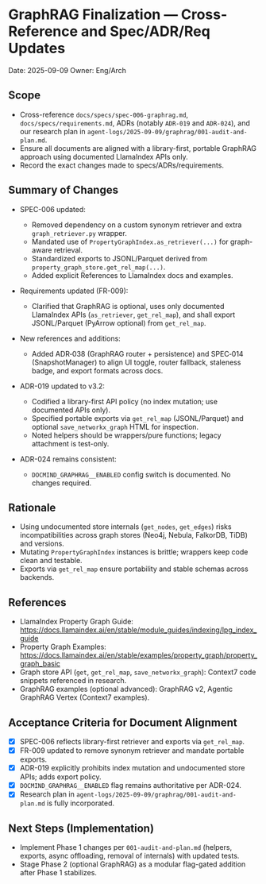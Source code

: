 # GraphRAG Finalization — Cross-Reference and Spec/ADR/Req Updates

Date: 2025-09-09
Owner: Eng/Arch

## Scope

- Cross-reference `docs/specs/spec-006-graphrag.md`, `docs/specs/requirements.md`, ADRs (notably `ADR-019` and `ADR-024`), and our research plan in `agent-logs/2025-09-09/graphrag/001-audit-and-plan.md`.
- Ensure all documents are aligned with a library-first, portable GraphRAG approach using documented LlamaIndex APIs only.
- Record the exact changes made to specs/ADRs/requirements.

## Summary of Changes

- SPEC-006 updated:
  - Removed dependency on a custom synonym retriever and extra `graph_retriever.py` wrapper.
  - Mandated use of `PropertyGraphIndex.as_retriever(...)` for graph-aware retrieval.
  - Standardized exports to JSONL/Parquet derived from `property_graph_store.get_rel_map(...)`.
  - Added explicit References to LlamaIndex docs and examples.

- Requirements updated (FR-009):
  - Clarified that GraphRAG is optional, uses only documented LlamaIndex APIs (`as_retriever`, `get_rel_map`), and shall export JSONL/Parquet (PyArrow optional) from `get_rel_map`.

- New references and additions:
  - Added ADR‑038 (GraphRAG router + persistence) and SPEC‑014 (SnapshotManager) to align UI toggle, router fallback, staleness badge, and export formats across docs.

- ADR-019 updated to v3.2:
  - Codified a library-first API policy (no index mutation; use documented APIs only).
  - Specified portable exports via `get_rel_map` (JSONL/Parquet) and optional `save_networkx_graph` HTML for inspection.
  - Noted helpers should be wrappers/pure functions; legacy attachment is test-only.

- ADR-024 remains consistent:
  - `DOCMIND_GRAPHRAG__ENABLED` config switch is documented. No changes required.

## Rationale

- Using undocumented store internals (`get_nodes`, `get_edges`) risks incompatibilities across graph stores (Neo4j, Nebula, FalkorDB, TiDB) and versions.
- Mutating `PropertyGraphIndex` instances is brittle; wrappers keep code clean and testable.
- Exports via `get_rel_map` ensure portability and stable schemas across backends.

## References

- LlamaIndex Property Graph Guide: <https://docs.llamaindex.ai/en/stable/module_guides/indexing/lpg_index_guide>
- Property Graph Examples: <https://docs.llamaindex.ai/en/stable/examples/property_graph/property_graph_basic>
- Graph store API (`get`, `get_rel_map`, `save_networkx_graph`): Context7 code snippets referenced in research.
- GraphRAG examples (optional advanced): GraphRAG v2, Agentic GraphRAG Vertex (Context7 examples).

## Acceptance Criteria for Document Alignment

- [x] SPEC-006 reflects library-first retriever and exports via `get_rel_map`.
- [x] FR-009 updated to remove synonym retriever and mandate portable exports.
- [x] ADR-019 explicitly prohibits index mutation and undocumented store APIs; adds export policy.
- [x] `DOCMIND_GRAPHRAG__ENABLED` flag remains authoritative per ADR-024.
- [x] Research plan in `agent-logs/2025-09-09/graphrag/001-audit-and-plan.md` is fully incorporated.

## Next Steps (Implementation)

- Implement Phase 1 changes per `001-audit-and-plan.md` (helpers, exports, async offloading, removal of internals) with updated tests.
- Stage Phase 2 (optional GraphRAG) as a modular flag-gated addition after Phase 1 stabilizes.

